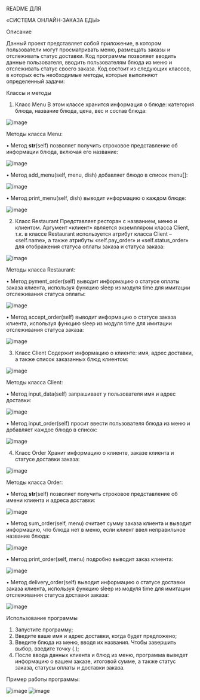 README ДЛЯ 

«СИСТЕМА ОНЛАЙН-ЗАКАЗА ЕДЫ»

Описание

Данный проект представляет собой приложение, в котором пользователи могут просматривать меню, размещать заказы и отслеживать статус доставки. 
Код программы позволяет вводить данные пользователя, вводить пользователям блюда из меню и отслеживать статус своего заказа. Код состоит из следующих классов, в которых есть необходимые методы, которые выполняют определенный задачи:

Классы и методы

1.	Класс Menu
В этом классе хранится информация о блюде: категория блюда, название блюда, цена, вес и состав блюда:

![image](https://github.com/user-attachments/assets/fe51d36b-aa1c-48e0-a4cf-611475755366)


Методы класса Menu:

•	Метод __str__(self) позволяет получить строковое представление об информации блюда, включая его название:

![image](https://github.com/user-attachments/assets/897b4450-7292-40fe-b5bf-a24a48e73c38)

•	Метод add_menu(self, menu, dish) добавляет блюдо в список menu[]:

![image](https://github.com/user-attachments/assets/830650df-3bb2-47ee-ac44-11eb62c44701)

•	Метод print_menu(self, dish) выводит информацию о каждом блюде:

![image](https://github.com/user-attachments/assets/24593e6a-61ca-4bd1-8dd5-d00f149ece32)

2.	Класс Restaurant
Представляет ресторан с названием, меню и клиентом. Аргумент «клиент» является экземпляром класса Client, т.к. в классе Restaurant используется атрибут класса Client – «self.name», а также атрибуты «self.pay_order» и «self.status_order» для отображения статуса оплаты заказа и статуса заказа:

![image](https://github.com/user-attachments/assets/23f4ff94-127d-4994-b096-37da590b9c8f)

Методы класса Restaurant:

•	Метод pyment_order(self) выводит информацию о статусе оплаты заказа клиента, используя функцию sleep из модуля time для имитации отслеживания статуса оплаты:

![image](https://github.com/user-attachments/assets/9585bd36-885b-4d94-bae7-5b0c25d04fcf)

•	Метод accept_order(self) выводит информацию о статусе заказа клиента, используя функцию sleep из модуля time для имитации отслеживания статуса заказа:

![image](https://github.com/user-attachments/assets/84b0e584-fe8c-45b9-8056-ddb7116bb329)

3.	Класс Client
Содержит информацию о клиенте: имя, адрес доставки, а также список заказанных блюд клиентом:

![image](https://github.com/user-attachments/assets/a541d3cd-e30d-46a0-936c-47425e157fbb)

Методы класса Client:

•	Метод input_data(self) запрашивает у пользователя имя и адрес доставки:

![image](https://github.com/user-attachments/assets/567bf30d-1e54-424a-8df3-325179a81289)

•	Метод input_order(self) просит ввести пользователя блюда из меню и добавляет каждое блюдо в список:

![image](https://github.com/user-attachments/assets/4e0b2052-e921-41be-b8f1-d6573cda4f27)

4.	Класс Order
Хранит информацию о клиенте, заказе клиента и статусе доставки заказа:

![image](https://github.com/user-attachments/assets/801e8f1d-4857-4bf4-83b8-6bf257b17b6d)

Методы класса Order:

•	Метод __str__(self) позволяет получить строковое представление об имени клиента и адреса доставки:

![image](https://github.com/user-attachments/assets/b8f1415d-7987-47ad-bc08-dc323402368c)

•	Метод sum_order(self, menu) считает сумму заказа клиента и выводит информацию, что блюда нет в меню, если клиент ввел неправильное название блюда:

![image](https://github.com/user-attachments/assets/5900b2e4-df76-40e4-b613-d358052b02ae)

•	Метод print_order(self, menu) подробно выводит заказ клиента:

![image](https://github.com/user-attachments/assets/59d5e0df-108e-4b4e-a29e-fa81ed0d3d2d)

•	Метод delivery_order(self) выводит информацию о статусе доставки заказа клиента, используя функцию sleep из модуля time для имитации отслеживания статуса доставки заказа:

![image](https://github.com/user-attachments/assets/2f650a42-d94a-4c45-abad-e0c136451fbb)

Использование программы

1.	Запустите программу;
2.	Введите ваше имя и адрес доставки, когда будет предложено;
3.	Введите блюда из меню, вводя их названия. Чтобы завершить выбор, введите точку (.);
4.	После ввода данных клиента и блюд из меню, программа выведет информацию о вашем заказе, итоговой сумме, а также статус заказа, статусы оплаты и доставки заказа.

Пример работы программы:

![image](https://github.com/user-attachments/assets/a74d0a5b-d6bd-441f-83d6-10a27c7289c8)
![image](https://github.com/user-attachments/assets/868bcd2b-8ca5-41ca-b881-edbab15c410e)




